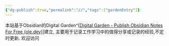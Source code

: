 ```yaml
---
{"dg-publish":true,"permalink":"//","tags":["gardenEntry"]}
---
```


本站基于Obsidian的Digital Garden^[[Digital Garden - Publish Obsidian Notes For Free (ole.dev)](https://dg-docs.ole.dev/)]建立, 主要用于记录工作学习中的值得分享或记录的经验,不定时更新.
欢迎访问
